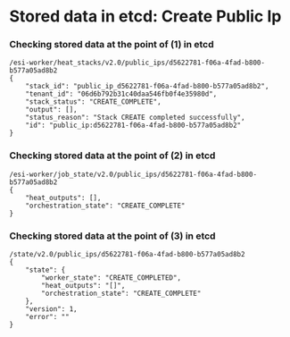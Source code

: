 # Stored data in etcd: Create Public Ip

### Checking stored data at the point of (1) in etcd

```
/esi-worker/heat_stacks/v2.0/public_ips/d5622781-f06a-4fad-b800-b577a05ad8b2
{
    "stack_id": "public_ip_d5622781-f06a-4fad-b800-b577a05ad8b2", 
    "tenant_id": "06d6b792b31c40daa546fb0f4e35980d", 
    "stack_status": "CREATE_COMPLETE", 
    "output": [], 
    "status_reason": "Stack CREATE completed successfully", 
    "id": "public_ip:d5622781-f06a-4fad-b800-b577a05ad8b2"
}
```

### Checking stored data at the point of (2) in etcd

```
/esi-worker/job_state/v2.0/public_ips/d5622781-f06a-4fad-b800-b577a05ad8b2
{
    "heat_outputs": [], 
    "orchestration_state": "CREATE_COMPLETE"
}
```

### Checking stored data at the point of (3) in etcd

```
/state/v2.0/public_ips/d5622781-f06a-4fad-b800-b577a05ad8b2
{
    "state": {
        "worker_state": "CREATE_COMPLETED", 
        "heat_outputs": "[]", 
        "orchestration_state": "CREATE_COMPLETE"
    }, 
    "version": 1, 
    "error": ""
}
```
